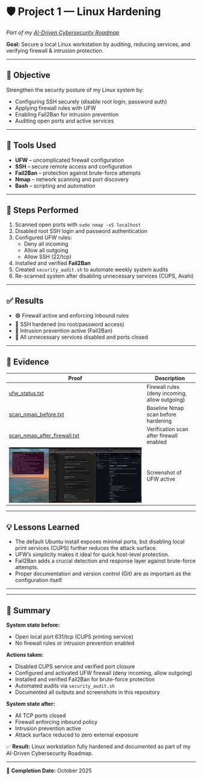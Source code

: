 # 🛡️ Project 1 — Linux Hardening
*Part of my [AI-Driven Cybersecurity Roadmap](../README.md)*  

**Goal:** Secure a local Linux workstation by auditing, reducing services, and verifying firewall & intrusion protection.

---

## 🎯 Objective
Strengthen the security posture of my Linux system by:
- Configuring SSH securely (disable root login, password auth)
- Applying firewall rules with UFW
- Enabling Fail2Ban for intrusion prevention
- Auditing open ports and active services

---

## 🧰 Tools Used
- **UFW** – uncomplicated firewall configuration  
- **SSH** – secure remote access and configuration  
- **Fail2Ban** – protection against brute-force attempts  
- **Nmap** – network scanning and port discovery  
- **Bash** – scripting and automation  

---

## 🧩 Steps Performed
1. Scanned open ports with `sudo nmap -sS localhost`  
2. Disabled root SSH login and password authentication  
3. Configured UFW rules:
   - Deny all incoming  
   - Allow all outgoing  
   - Allow SSH (22/tcp)  
4. Installed and verified **Fail2Ban**  
5. Created `security_audit.sh` to automate weekly system audits  
6. Re-scanned system after disabling unnecessary services (CUPS, Avahi)

---

## ✅ Results
- 🟢 Firewall active and enforcing inbound rules  
- 🔐 SSH hardened (no root/password access)  
- 🧱 Intrusion prevention active (Fail2Ban)  
- 🚫 All unnecessary services disabled and ports closed  

---

## 🧾 Evidence

| Proof | Description |
|-------|--------------|
| [ufw_status.txt](./ufw_status.txt) | Firewall rules (deny incoming, allow outgoing) |
| [scan_nmap_before.txt](./scan_nmap_before.txt) | Baseline Nmap scan before hardening |
| [scan_nmap_after_firewall.txt](./scan_nmap_after_firewall.txt) | Verification scan after firewall enabled |
| ![UFW Status](./screenshots/screenshot_ufw_status.png) | Screenshot of UFW active |

---

## 💡 Lessons Learned
- The default Ubuntu install exposes minimal ports, but disabling local print services (CUPS) further reduces the attack surface.  
- UFW’s simplicity makes it ideal for quick host-level protection.  
- Fail2Ban adds a crucial detection and response layer against brute-force attempts.  
- Proper documentation and version control (Git) are as important as the configuration itself.

---
---

## 🧩 Summary

**System state before:**  
- Open local port 631/tcp (CUPS printing service)  
- No firewall rules or intrusion prevention enabled  

**Actions taken:**  
- Disabled CUPS service and verified port closure  
- Configured and activated UFW firewall (deny incoming, allow outgoing)  
- Installed and verified Fail2Ban for brute-force protection  
- Automated audits via `security_audit.sh`  
- Documented all outputs and screenshots in this repository  

**System state after:**  
- All TCP ports closed  
- Firewall enforcing inbound policy  
- Intrusion prevention active  
- Attack surface reduced to zero external exposure  

✅ **Result:** Linux workstation fully hardened and documented as part of my AI-Driven Cybersecurity Roadmap.

---


📅 **Completion Date:** October 2025  
